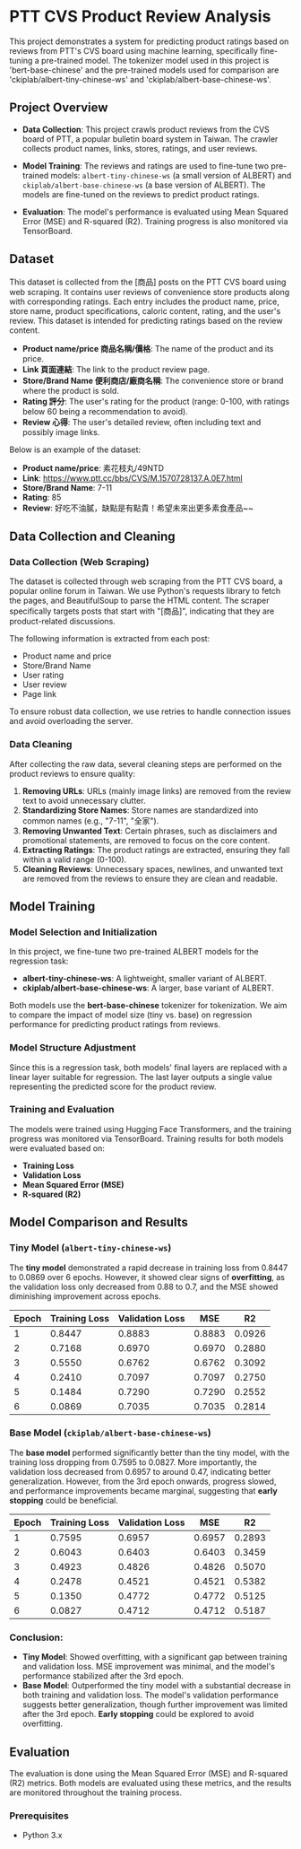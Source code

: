 # PTT CVS Product Review Analysis

This project demonstrates a system for predicting product ratings based on reviews from PTT's CVS board using machine learning, specifically fine-tuning a pre-trained model. The tokenizer model used in this project is 'bert-base-chinese' and the pre-trained models used for comparison are 'ckiplab/albert-tiny-chinese-ws' and 'ckiplab/albert-base-chinese-ws'.

## Project Overview
* **Data Collection**: This project crawls product reviews from the CVS board of PTT, a popular bulletin board system in Taiwan. The crawler collects product names, links, stores, ratings, and user reviews.

* **Model Training**: The reviews and ratings are used to fine-tune two pre-trained models: `albert-tiny-chinese-ws` (a small version of ALBERT) and `ckiplab/albert-base-chinese-ws` (a base version of ALBERT). The models are fine-tuned on the reviews to predict product ratings.
 
* **Evaluation**: The model's performance is evaluated using Mean Squared Error (MSE) and R-squared (R2). Training progress is also monitored via TensorBoard.
 
## Dataset
This dataset is collected from the [商品] posts on the PTT CVS board using web scraping. It contains user reviews of convenience store products along with corresponding ratings. Each entry includes the product name, price, store name, product specifications, caloric content, rating, and the user's review. This dataset is intended for predicting ratings based on the review content.

* **Product name/price 商品名稱/價格**: The name of the product and its price.
* **Link 頁面連結**: The link to the product review page.
* **Store/Brand Name 便利商店/廠商名稱**: The convenience store or brand where the product is sold.
* **Rating 評分**: The user's rating for the product (range: 0-100, with ratings below 60 being a recommendation to avoid).
* **Review 心得**: The user's detailed review, often including text and possibly image links.

Below is an example of the dataset:

* **Product name/price**: 素花枝丸/49NTD
* **Link**: https://www.ptt.cc/bbs/CVS/M.1570728137.A.0E7.html
* **Store/Brand Name**: 7-11
* **Rating**: 85
* **Review**: 好吃不油膩，缺點是有點貴！希望未來出更多素食產品~~

## Data Collection and Cleaning

### Data Collection (Web Scraping)
The dataset is collected through web scraping from the PTT CVS board, a popular online forum in Taiwan. We use Python's requests library to fetch the pages, and BeautifulSoup to parse the HTML content. The scraper specifically targets posts that start with "[商品]", indicating that they are product-related discussions.

The following information is extracted from each post:
* Product name and price
* Store/Brand Name
* User rating
* User review
* Page link
  
To ensure robust data collection, we use retries to handle connection issues and avoid overloading the server.

### Data Cleaning
After collecting the raw data, several cleaning steps are performed on the product reviews to ensure quality:
1. **Removing URLs**: URLs (mainly image links) are removed from the review text to avoid unnecessary clutter.
2. **Standardizing Store Names**: Store names are standardized into common names (e.g., "7-11", "全家").
3. **Removing Unwanted Text**: Certain phrases, such as disclaimers and promotional statements, are removed to focus on the core content.
4. **Extracting Ratings**: The product ratings are extracted, ensuring they fall within a valid range (0-100).
5. **Cleaning Reviews**: Unnecessary spaces, newlines, and unwanted text are removed from the reviews to ensure they are clean and readable.

## Model Training

### Model Selection and Initialization
In this project, we fine-tune two pre-trained ALBERT models for the regression task:
- **albert-tiny-chinese-ws**: A lightweight, smaller variant of ALBERT.
- **ckiplab/albert-base-chinese-ws**: A larger, base variant of ALBERT.

Both models use the **bert-base-chinese** tokenizer for tokenization. We aim to compare the impact of model size (tiny vs. base) on regression performance for predicting product ratings from reviews.

### Model Structure Adjustment
Since this is a regression task, both models' final layers are replaced with a linear layer suitable for regression. The last layer outputs a single value representing the predicted score for the product review.

### Training and Evaluation
The models were trained using Hugging Face Transformers, and the training progress was monitored via TensorBoard. Training results for both models were evaluated based on:
- **Training Loss**
- **Validation Loss**
- **Mean Squared Error (MSE)**
- **R-squared (R2)**

## Model Comparison and Results

### Tiny Model (`albert-tiny-chinese-ws`)
The **tiny model** demonstrated a rapid decrease in training loss from 0.8447 to 0.0869 over 6 epochs. However, it showed clear signs of **overfitting**, as the validation loss only decreased from 0.88 to 0.7, and the MSE showed diminishing improvement across epochs.

| Epoch | Training Loss | Validation Loss | MSE   | R2    |
|-------|---------------|-----------------|-------|-------|
| 1     | 0.8447        | 0.8883          | 0.8883 | 0.0926 |
| 2     | 0.7168        | 0.6970          | 0.6970 | 0.2880 |
| 3     | 0.5550        | 0.6762          | 0.6762 | 0.3092 |
| 4     | 0.2410        | 0.7097          | 0.7097 | 0.2750 |
| 5     | 0.1484        | 0.7290          | 0.7290 | 0.2552 |
| 6     | 0.0869        | 0.7035          | 0.7035 | 0.2814 |

### Base Model (`ckiplab/albert-base-chinese-ws`)
The **base model** performed significantly better than the tiny model, with the training loss dropping from 0.7595 to 0.0827. More importantly, the validation loss decreased from 0.6957 to around 0.47, indicating better generalization. However, from the 3rd epoch onwards, progress slowed, and performance improvements became marginal, suggesting that **early stopping** could be beneficial.

| Epoch | Training Loss | Validation Loss | MSE   | R2    |
|-------|---------------|-----------------|-------|-------|
| 1     | 0.7595        | 0.6957          | 0.6957 | 0.2893 |
| 2     | 0.6043        | 0.6403          | 0.6403 | 0.3459 |
| 3     | 0.4923        | 0.4826          | 0.4826 | 0.5070 |
| 4     | 0.2478        | 0.4521          | 0.4521 | 0.5382 |
| 5     | 0.1350        | 0.4772          | 0.4772 | 0.5125 |
| 6     | 0.0827        | 0.4712          | 0.4712 | 0.5187 |

### Conclusion:
- **Tiny Model**: Showed overfitting, with a significant gap between training and validation loss. MSE improvement was minimal, and the model's performance stabilized after the 3rd epoch.
- **Base Model**: Outperformed the tiny model with a substantial decrease in both training and validation loss. The model's validation performance suggests better generalization, though further improvement was limited after the 3rd epoch. **Early stopping** could be explored to avoid overfitting.

## Evaluation
The evaluation is done using the Mean Squared Error (MSE) and R-squared (R2) metrics. Both models are evaluated using these metrics, and the results are monitored throughout the training process.

### Prerequisites
* Python 3.x
